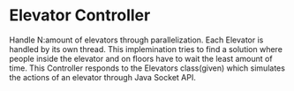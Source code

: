 # Elevator Controller
Handle N:amount of elevators through parallelization. Each Elevator is handled by its own thread.
This implemination tries to find a solution where people inside the elevator and on floors have to wait the least amount of time.
This Controller responds to the Elevators class(given) which simulates the actions of an elevator through Java Socket API.
